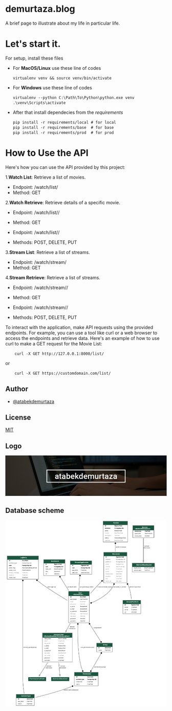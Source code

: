 
# demurtaza.blog

A brief page to illustrate about my life in particular life.

# Let's start it.

For setup, install these files

*   For **MacOS/Linux** use these line of codes

        virtualenv venv && source venv/bin/activate

*   For **Windows** use these line of codes

        virtualenv --python C:\Path\To\Python\python.exe venv
        .\venv\Scripts\activate

*   After that install dependecies from the *requirements*

        pip install -r requirements/local # for local
        pip install -r requirements/base  # for base
        pip install -r requirements/prod  # for prod


# How to Use the API
Here's how you can use the API provided by this project:

1.**Watch List**: Retrieve a list of movies.

* Endpoint: /watch/list/
* Method: GET

2.**Watch Retrieve**: Retrieve details of a specific movie.

* Endpoint: /watch/list/<lookup>/
* Method: GET

* Endpoint: /watch/list/<lookup>/
* Methods: POST, DELETE, PUT 

3.**Stream List**: Retrieve a list of streams.

* Endpoint: /watch/stream/
* Method: GET

4.**Stream Retrieve**: Retrieve a list of streams.

* Endpoint: /watch/stream/<pk>/
* Method: GET

* Endpoint: /watch/stream/<pk>/
* Methods: POST, DELETE, PUT


To interact with the application, make API requests using the provided endpoints. For example, you can use a tool like curl or a web browser to access the endpoints and retrieve data. Here's an example of how to use curl to make a GET request for the Movie List:

        curl -X GET http://127.0.0.1:8000/list/

or 

        curl -X GET https://customdomain.com/list/



## Author

- [@atabekdemurtaza](https://www.github.com/atabekdemurtaza)


## License

[MIT](LICENSE)



## Logo
![Logo](atabekdemurtaza.jpg)

## Database scheme
![Database scheme](graph.png)

